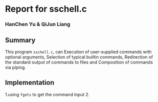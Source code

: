 # Report for sschell.c

### HanChen Yu & QiJun Liang

## Summary
This program `sschell.c`, can Execution of user-supplied commands with optional arguments, Selection of typical builtin commands, Redirection of the standard output of commands to files and Composition of commands via piping. 

## Implementation
1.using `fgets` to get the command input
2.
